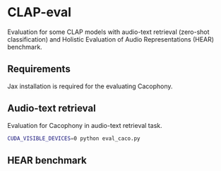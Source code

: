 # CLAP-eval
Evaluation for some CLAP models with audio-text retrieval (zero-shot classification) and Holistic Evaluation of Audio Representations (HEAR) benchmark.

## Requirements

Jax installation is required for the evaluating Cacophony.

## Audio-text retrieval

Evaluation for Cacophony in audio-text retrieval task.
```bash
CUDA_VISIBLE_DEVICES=0 python eval_caco.py
```


## HEAR benchmark

